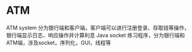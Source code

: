 # ATM
ATM system
分为银行端和客户端，客户端可以进行注册登录、存取钱等操作，银行端显示日志、响应操作并计算利息
Java socket 练习程序，分为银行端和ATM端，涉及socket，序列化，GUI，线程等
